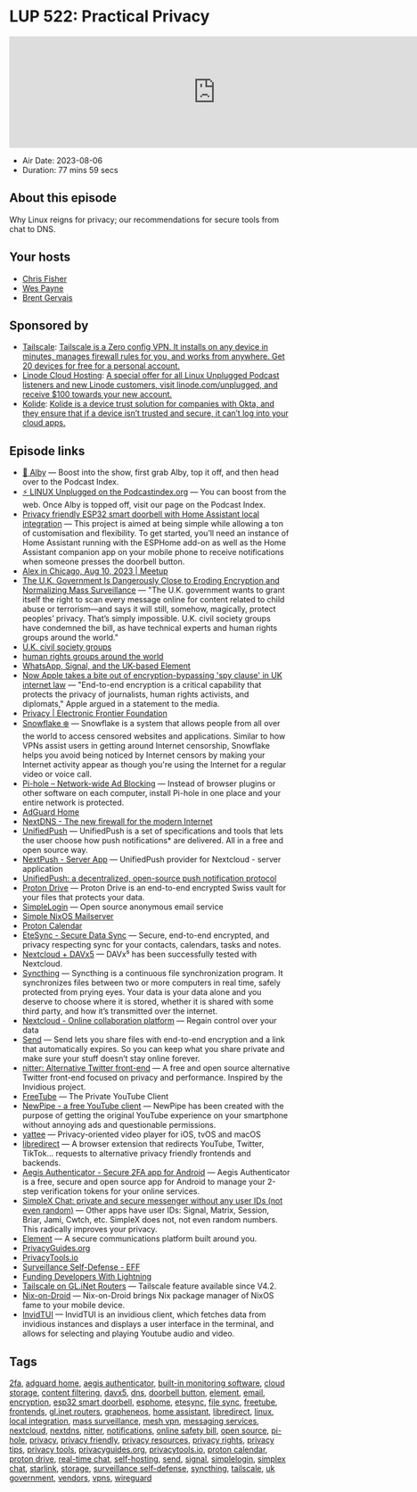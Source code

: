 # LUP 522: Practical Privacy

<iframe src="https://player.fireside.fm/v2/RUkczH-V+4AYeiNXg?theme=dark" width="740" height="200" frameborder="0" scrolling="no"></iframe>

* Air Date: 2023-08-06
* Duration: 77 mins 59 secs

## About this episode

Why Linux reigns for privacy; our recommendations for secure tools from chat to DNS.

## Your hosts
* [Chris Fisher](https://linuxunplugged.com/hosts/chrislas)
* [Wes Payne](https://linuxunplugged.com/hosts/wes)
* [Brent Gervais](https://linuxunplugged.com/hosts/brent)

## Sponsored by

  * [Tailscale](http://tailscale.com/): [Tailscale is a Zero config VPN. It installs on any device in minutes, manages firewall rules for you, and works from anywhere. Get 20 devices for free for a personal account. ](http://tailscale.com/)
  * [Linode Cloud Hosting](https://linode.com/unplugged): [A special offer for all Linux Unplugged Podcast listeners and new Linode customers, visit linode.com/unplugged, and receive $100 towards your new account. ](https://linode.com/unplugged)
  * [Kolide](https://kolide.com/unplugged): [Kolide is a device trust solution for companies with Okta, and they ensure that if a device isn’t trusted and secure, it can’t log into your cloud apps.](https://kolide.com/unplugged)



## Episode links

  * [🎉 Alby](https://getalby.com/ "🎉 Alby") — Boost into the show, first grab Alby, top it off, and then head over to the Podcast Index.
  * [⚡️ LINUX Unplugged on the Podcastindex.org](https://podcastindex.org/podcast/575694 "⚡️ LINUX Unplugged on the Podcastindex.org") — You can boost from the web. Once Alby is topped off, visit our page on the Podcast Index.
  * [Privacy friendly ESP32 smart doorbell with Home Assistant local integration](https://tristam.ie/2023/758/ "Privacy friendly ESP32 smart doorbell with Home Assistant local integration") — This project is aimed at being simple while allowing a ton of customisation and flexibility. To get started, you’ll need an instance of Home Assistant running with the ESPHome add-on as well as the Home Assistant companion app on your mobile phone to receive notifications when someone presses the doorbell button.
  * [Alex in Chicago, Aug 10, 2023 | Meetup](https://www.meetup.com/jupiterbroadcasting/events/295135370/ "Alex in Chicago, Aug 10, 2023 | Meetup")
  * [The U.K. Government Is Dangerously Close to Eroding Encryption and Normalizing Mass Surveillance](https://www.eff.org/deeplinks/2023/07/uk-government-very-close-eroding-encryption-worldwide "The U.K. Government Is Dangerously Close to Eroding Encryption and Normalizing Mass Surveillance") — "The U.K. government wants to grant itself the right to scan every message online for content related to child abuse or terrorism—and says it will still, somehow, magically, protect peoples’ privacy. That’s simply impossible. U.K. civil society groups have condemned the bill, as have technical experts and human rights groups around the world."
  * [U.K. civil society groups](https://www.eff.org/deeplinks/2022/11/experts-condemn-uk-online-safety-bill-harmful-privacy-and-encryption?ref=nobsbitcoin.com "U.K. civil society groups")
  * [human rights groups around the world](https://www.globalencryption.org/2022/11/70-organizations-cyber-security-experts-and-elected-officials-sign-open-letter-expressing-dangers-of-the-uks-online-safety-bill/?ref=nobsbitcoin.com "human rights groups around the world")
  * [WhatsApp, Signal, and the UK-based Element](https://www.nobsbitcoin.com/uk-online-safety-bill/ "WhatsApp, Signal, and the UK-based Element")
  * [Now Apple takes a bite out of encryption-bypassing 'spy clause' in UK internet law](https://www.theregister.com/2023/06/29/apple_online_safety_bill_opposition/ "Now Apple takes a bite out of encryption-bypassing 'spy clause' in UK internet law") — "End-to-end encryption is a critical capability that protects the privacy of journalists, human rights activists, and diplomats," Apple argued in a statement to the media.
  * [Privacy | Electronic Frontier Foundation](https://www.eff.org/issues/privacy "Privacy | Electronic Frontier Foundation")
  * [Snowflake ❄️](https://snowflake.torproject.org/ "Snowflake ❄️") — Snowflake is a system that allows people from all over the world to access censored websites and applications. Similar to how VPNs assist users in getting around Internet censorship, Snowflake helps you avoid being noticed by Internet censors by making your Internet activity appear as though you're using the Internet for a regular video or voice call.
  * [Pi-hole – Network-wide Ad Blocking](https://pi-hole.net/ "Pi-hole – Network-wide Ad Blocking") — Instead of browser plugins or other software on each computer, install Pi-hole in one place and your entire network is protected.
  * [AdGuard Home](https://github.com/AdguardTeam/AdGuardHome "AdGuard Home")
  * [NextDNS - The new firewall for the modern Internet](https://nextdns.io/ "NextDNS - The new firewall for the modern Internet")
  * [UnifiedPush](https://unifiedpush.org/ "UnifiedPush") — UnifiedPush is a set of specifications and tools that lets the user choose how push notifications* are delivered. All in a free and open source way.
  * [NextPush - Server App](https://github.com/UP-NextPush/server-app "NextPush - Server App") — UnifiedPush provider for Nextcloud - server application
  * [UnifiedPush: a decentralized, open-source push notification protocol](https://f-droid.org/en/2022/12/18/unifiedpush.html "UnifiedPush: a decentralized, open-source push notification protocol")
  * [Proton Drive](https://proton.me/drive "Proton Drive") — Proton Drive is an end-to-end encrypted Swiss vault for your files that protects your data.
  * [SimpleLogin](https://simplelogin.io/ "SimpleLogin") — Open source anonymous email service
  * [Simple NixOS Mailserver](https://gitlab.com/simple-nixos-mailserver/nixos-mailserver "Simple NixOS Mailserver")
  * [Proton Calendar](https://proton.me/calendar "Proton Calendar")
  * [EteSync - Secure Data Sync](https://www.etesync.com/ "EteSync - Secure Data Sync") — Secure, end-to-end encrypted, and privacy respecting sync for your contacts, calendars, tasks and notes.
  * [Nextcloud + DAVx5](https://www.davx5.com/tested-with/nextcloud "Nextcloud + DAVx5") — DAVx⁵ has been successfully tested with Nextcloud.
  * [Syncthing](https://syncthing.net/ "Syncthing") — Syncthing is a continuous file synchronization program. It synchronizes files between two or more computers in real time, safely protected from prying eyes. Your data is your data alone and you deserve to choose where it is stored, whether it is shared with some third party, and how it’s transmitted over the internet.
  * [Nextcloud - Online collaboration platform](https://nextcloud.com/ "Nextcloud - Online collaboration platform") — Regain control over your data
  * [Send](https://send.vis.ee/ "Send") — Send lets you share files with end-to-end encryption and a link that automatically expires. So you can keep what you share private and make sure your stuff doesn’t stay online forever.
  * [nitter: Alternative Twitter front-end](https://github.com/zedeus/nitter "nitter: Alternative Twitter front-end") — A free and open source alternative Twitter front-end focused on privacy and performance. Inspired by the Invidious project.
  * [FreeTube](https://freetubeapp.io/ "FreeTube") — The Private YouTube Client
  * [NewPipe - a free YouTube client](https://newpipe.net/ "NewPipe - a free YouTube client") — NewPipe has been created with the purpose of getting the original YouTube experience on your smartphone without annoying ads and questionable permissions.
  * [yattee](https://github.com/yattee/yattee "yattee") — Privacy-oriented video player for iOS, tvOS and macOS
  * [libredirect](https://github.com/libredirect/browser_extension "libredirect") — A browser extension that redirects YouTube, Twitter, TikTok... requests to alternative privacy friendly frontends and backends.
  * [Aegis Authenticator - Secure 2FA app for Android](https://getaegis.app/ "Aegis Authenticator - Secure 2FA app for Android") — Aegis Authenticator is a free, secure and open source app for Android to manage your 2-step verification tokens for your online services.
  * [SimpleX Chat: private and secure messenger without any user IDs (not even random)](https://simplex.chat/ "SimpleX Chat: private and secure messenger without any user IDs \(not even random\)") — Other apps have user IDs: Signal, Matrix, Session, Briar, Jami, Cwtch, etc. SimpleX does not, not even random numbers. This radically improves your privacy.
  * [Element](https://element.io/ "Element") — A secure communications platform built around you.
  * [PrivacyGuides.org](https://www.privacyguides.org/en/tools/ "PrivacyGuides.org")
  * [PrivacyTools.io](https://www.privacytools.io/ "PrivacyTools.io")
  * [Surveillance Self-Defense - EFF](https://ssd.eff.org/ "Surveillance Self-Defense - EFF")
  * [Funding Developers With Lightning](https://blog.getalby.com/open-source-money-for-open-source-code/ "Funding Developers With Lightning")
  * [Tailscale on GL.iNet Routers](https://docs.gl-inet.com/router/en/4/interface_guide/tailscale/ "Tailscale on GL.iNet Routers") — Tailscale feature available since V4.2.
  * [Nix-on-Droid](https://www.f-droid.org/en/packages/com.termux.nix/ "Nix-on-Droid") — Nix-on-Droid brings Nix package manager of NixOS fame to your mobile device.
  * [InvidTUI](https://darkhz.github.io/invidtui/ "InvidTUI") — InvidTUI is an invidious client, which fetches data from invidious instances and displays a user interface in the terminal, and allows for selecting and playing Youtube audio and video.



## Tags

[2fa](https://linuxunplugged.com/tags/2fa), [adguard home](https://linuxunplugged.com/tags/adguard%20home), [aegis authenticator](https://linuxunplugged.com/tags/aegis%20authenticator), [built-in monitoring software](https://linuxunplugged.com/tags/built-in%20monitoring%20software), [cloud storage](https://linuxunplugged.com/tags/cloud%20storage), [content filtering](https://linuxunplugged.com/tags/content%20filtering), [davx5](https://linuxunplugged.com/tags/davx5), [dns](https://linuxunplugged.com/tags/dns), [doorbell button](https://linuxunplugged.com/tags/doorbell%20button), [element](https://linuxunplugged.com/tags/element), [email](https://linuxunplugged.com/tags/email), [encryption](https://linuxunplugged.com/tags/encryption), [esp32 smart doorbell](https://linuxunplugged.com/tags/esp32%20smart%20doorbell), [esphome](https://linuxunplugged.com/tags/esphome), [etesync](https://linuxunplugged.com/tags/etesync), [file sync](https://linuxunplugged.com/tags/file%20sync), [freetube](https://linuxunplugged.com/tags/freetube), [frontends](https://linuxunplugged.com/tags/frontends), [gl.inet routers](https://linuxunplugged.com/tags/gl.inet%20routers), [grapheneos](https://linuxunplugged.com/tags/grapheneos), [home assistant](https://linuxunplugged.com/tags/home%20assistant), [libredirect](https://linuxunplugged.com/tags/libredirect), [linux](https://linuxunplugged.com/tags/linux), [local integration](https://linuxunplugged.com/tags/local%20integration), [mass surveillance](https://linuxunplugged.com/tags/mass%20surveillance), [mesh vpn](https://linuxunplugged.com/tags/mesh%20vpn), [messaging services](https://linuxunplugged.com/tags/messaging%20services), [nextcloud](https://linuxunplugged.com/tags/nextcloud), [nextdns](https://linuxunplugged.com/tags/nextdns), [nitter](https://linuxunplugged.com/tags/nitter), [notifications](https://linuxunplugged.com/tags/notifications), [online safety bill](https://linuxunplugged.com/tags/online%20safety%20bill), [open source](https://linuxunplugged.com/tags/open%20source), [pi-hole](https://linuxunplugged.com/tags/pi-hole), [privacy](https://linuxunplugged.com/tags/privacy), [privacy friendly](https://linuxunplugged.com/tags/privacy%20friendly), [privacy resources](https://linuxunplugged.com/tags/privacy%20resources), [privacy rights](https://linuxunplugged.com/tags/privacy%20rights), [privacy tips](https://linuxunplugged.com/tags/privacy%20tips), [privacy tools](https://linuxunplugged.com/tags/privacy%20tools), [privacyguides.org](https://linuxunplugged.com/tags/privacyguides.org), [privacytools.io](https://linuxunplugged.com/tags/privacytools.io), [proton calendar](https://linuxunplugged.com/tags/proton%20calendar), [proton drive](https://linuxunplugged.com/tags/proton%20drive), [real-time chat](https://linuxunplugged.com/tags/real-time%20chat), [self-hosting](https://linuxunplugged.com/tags/self-hosting), [send](https://linuxunplugged.com/tags/send), [signal](https://linuxunplugged.com/tags/signal), [simplelogin](https://linuxunplugged.com/tags/simplelogin), [simplex chat](https://linuxunplugged.com/tags/simplex%20chat), [starlink](https://linuxunplugged.com/tags/starlink), [storage](https://linuxunplugged.com/tags/storage), [surveillance self-defense](https://linuxunplugged.com/tags/surveillance%20self-defense), [syncthing](https://linuxunplugged.com/tags/syncthing), [tailscale](https://linuxunplugged.com/tags/tailscale), [uk government](https://linuxunplugged.com/tags/uk%20government), [vendors](https://linuxunplugged.com/tags/vendors), [vpns](https://linuxunplugged.com/tags/vpns), [wireguard](https://linuxunplugged.com/tags/wireguard)